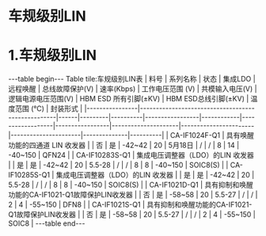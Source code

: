 # 车规级别LIN
# 1.车规级别LIN


---table begin---
Table tile:车规级别LIN表
| 料号           | 系列名称                                          | 状态 | 集成LDO | 远程唤醒 | 总线故障保护(V) | 速率(Kbps) | 工作电压范围 (V) | 共模输入电压(V) | 逻辑电源电压范围(V) | HBM ESD 所有引脚(±KV) | HBM ESD总线引脚(±KV) | 温度范围 (℃) | 封装形式 |
|----------------|---------------------------------------------------|------|---------|----------|-----------------|------------|------------------|-----------------|---------------------|-----------------------|----------------------|--------------|----------|
| CA-IF1024F-Q1  | 具有唤醒功能的四通道 LIN 收发器                   |      | 否      | 是       | -42~42          | 20         | 5月18日          | /               | /                   | 8                     | 14                   | -40~150      | QFN24    |
| CA-IF10283S-Q1 | 集成电压调整器（LDO）的LIN 收发器                 |      | 是      | 是       | -42~42          | 20         | 5.5-28           | /               | /                   | 8                     | 8                    | -40~150      | SOIC8(S) |
| CA-IF10285S-Q1 | 集成电压调整器（LDO）的LIN 收发器                 |      | 是      | 是       | -42~42          | 20         | 5.5-28           | /               | /                   | 8                     | 8                    | -40~150      | SOIC8(S) |
| CA-IF1021D-Q1  | 具有抑制和唤醒功能的CA-IF1021-Q1故障保护LIN收发器 |      | 否      | 是       | -58~58          | 20         | 5.5-27           | /               | /                   | 2                     | 4                    | -55~150      | DFN8     |
| CA-IF1021S-Q1  | 具有抑制和唤醒功能的CA-IF1021-Q1故障保护LIN收发器 |      | 否      | 是       | -58~58          | 20         | 5.5-27           | /               | /                   | 2                     | 4                    | -55~150      | SOIC8    |
---table end---